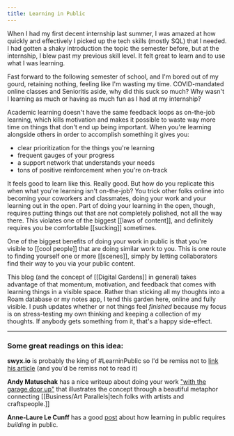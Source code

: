 ```yaml
---
title: Learning in Public
---
```

When I had my first decent internship last summer, I was amazed at how quickly and effectively I picked up the tech skills (mostly SQL) that I needed. I had gotten a shaky introduction the topic the semester before, but at the internship, I blew past my previous skill level. It felt great to learn and to use what I was learning.

Fast forward to the following semester of school, and I'm bored out of my gourd, retaining nothing, feeling like I'm wasting my time. COVID-mandated online classes and Senioritis aside, why did this suck so much? Why wasn't I learning as much or having as much fun as I had at my internship?

Academic learning doesn't have the same feedback loops as on-the-job learning, which kills motivation and makes it possible to waste way more time on things that don't end up being important. When you're learning alongside others in order to accomplish something it gives you:

- clear prioritization for the things you're learning
- frequent gauges of your progress
- a support network that understands your needs
- tons of positive reinforcement when you're on-track

It feels good to learn like this. Really good. But how do you replicate this when what you're learning isn't on-the-job? You trick other folks online into becoming your coworkers and classmates, doing your work and your learning out in the open. Part of doing your learning in the open, though, requires putting things out that are not completely polished, not all the way there. This violates one of the biggest [[laws of content]], and definitely requires you be comfortable [[sucking]] sometimes.

One of the biggest benefits of doing your work in public is that you're visible to [[cool people]] that are doing similar work to you. This is one route to finding yourself one or more [[scenes]], simply by letting collaborators find their way to you via your public content.

This blog (and the concept of [[Digital Gardens]] in general) takes advantage of that momentum, motivation, and feedback that comes with learning things in a visible space. Rather than sticking all my thoughts into a Roam database or my notes app, I tend this garden here, online and fully visible. I push updates whether or not things feel *finished* because my focus is on stress-testing my own thinking and keeping a collection of my thoughts. If anybody gets something from it, that's a happy side-effect.

---
### Some great readings on this idea:

**swyx.io** is probably the king of #LearninPublic so I'd be remiss not to [link his article](https://www.swyx.io/learn-in-public/) (and you'd be remiss not to read it)

**Andy Matuschak** has a nice writeup about doing your work ["with the garage door up"](https://notes.andymatuschak.org/Work_with_the_garage_door_up) that illustrates the concept through a beautiful metaphor connecting [[Business/Art Parallels|tech folks with artists and craftspeople.]]

**Anne-Laure Le Cunff** has a good [post](https://www.mentalnodes.com/the-only-way-to-learn-in-public-is-to-build-in-public) about how learning in public requires *building* in public.